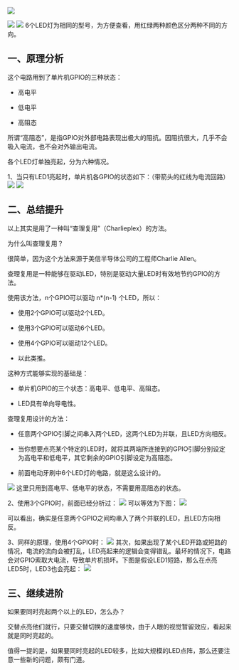 
![](https://raw.githubusercontent.com/LeroyK111/pictureBed/master/20250115205716.png)

![](https://raw.githubusercontent.com/LeroyK111/pictureBed/master/20250115205817.png)
![](https://raw.githubusercontent.com/LeroyK111/pictureBed/master/20250115205913.png)
6个LED灯为相同的型号，为方便查看，用红绿两种颜色区分两种不同的方向。

## 一、原理分析

这个电路用到了单片机GPIO的三种状态：

- 高电平
    
- 低电平
    
- 高阻态
    

所谓“高阻态”，是指GPIO对外部电路表现出极大的阻抗。因阻抗很大，几乎不会吸入电流，也不会对外输出电流。

各个LED灯单独亮起，分为六种情况。

1、当只有LED1亮起时，单片机各GPIO的状态如下：（带箭头的红线为电流回路）
![](https://raw.githubusercontent.com/LeroyK111/pictureBed/master/20250115210212.png)
![](https://raw.githubusercontent.com/LeroyK111/pictureBed/master/20250115210235.png)

## 二、总结提升

以上其实是用了一种叫“查理复用”（Charlieplex）的方法。

为什么叫查理复用？

很简单，因为这个方法来源于美信半导体公司的工程师Charlie Allen。

查理复用是一种能够在驱动LED，特别是驱动大量LED时有效地节约GPIO的方法。

使用该方法，n个GPIO可以驱动 n*(n-1) 个LED，所以：

- 使用2个GPIO可以驱动2个LED。
    
- 使用3个GPIO可以驱动6个LED。
    
- 使用4个GPIO可以驱动12个LED。
    
- 以此类推。
    

这种方式能够实现的基础是：

- 单片机GPIO的三个状态：高电平、低电平、高阻态。
    
- LED具有单向导电性。
    

查理复用设计的方法：

- 任意两个GPIO引脚之间串入两个LED，这两个LED为并联，且LED方向相反。
    
- 当你想要点亮某个特定的LED时，就将其两端所连接到的GPIO引脚分别设定为高电平和低电平，其它剩余的GPIO引脚设定为高阻态。
    
- 前面电动牙刷中6个LED灯的电路，就是这么设计的。

![](https://raw.githubusercontent.com/LeroyK111/pictureBed/master/20250115210318.png)
这里只用到高电平、低电平的状态，不需要用高阻态的状态。


2、使用3个GPIO时，前面已经分析过：
![](https://raw.githubusercontent.com/LeroyK111/pictureBed/master/20250115210502.png)
可以等效为下图：
![](https://raw.githubusercontent.com/LeroyK111/pictureBed/master/20250115210518.png)

可以看出，确实是任意两个GPIO之间均串入了两个并联的LED，且LED方向相反。

3、同样的原理，使用4个GPIO时：
![](https://raw.githubusercontent.com/LeroyK111/pictureBed/master/20250115210544.png)
其次，如果出现了某个LED开路或短路的情况，电流的流向会被打乱，LED亮起来的逻辑会变得错乱。最坏的情况下，电路会对GPIO索取大电流，导致单片机损坏。下图是假设LED1短路，那么在点亮LED5时，LED3也会亮起：
![](https://raw.githubusercontent.com/LeroyK111/pictureBed/master/20250115210600.png)

## 三、继续进阶

如果要同时亮起两个以上的LED，怎么办？

交替点亮他们就行，只要交替切换的速度够快，由于人眼的视觉暂留效应，看起来就是同时亮起的。

值得一提的是，如果要同时亮起的LED较多，比如大规模的LED点阵，那么还要注意一些新的问题，颇有门道。










